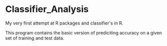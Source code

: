 # Classifier_Analysis

My very first attempt at R packages and classifier's in R.

This program contains the basic version of prediciting accuracy on a given set of training and test data.
